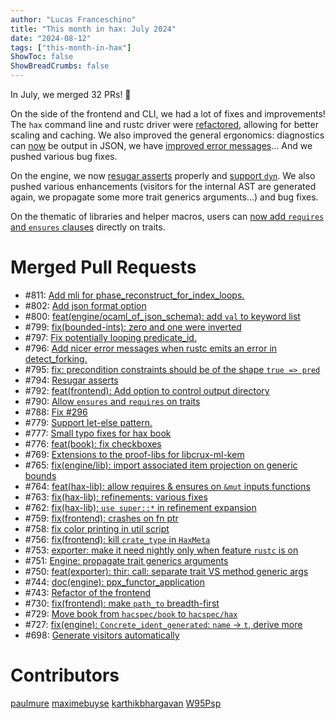 ```yaml
---
author: "Lucas Franceschino"
title: "This month in hax: July 2024"
date: "2024-08-12"
tags: ["this-month-in-hax"]
ShowToc: false
ShowBreadCrumbs: false
---
```


In July, we merged 32 PRs! 🎉

On the side of the frontend and CLI, we had a lot of fixes and
improvements! The `hax` command line and rustc driver were
[refactored](https://github.com/hacspec/hax/pull/743), allowing for
better scaling and caching. We also improved the general ergonomics:
diagnostics can [now](https://github.com/hacspec/hax/pull/802) be
output in JSON, we have [improved error
messages](https://github.com/hacspec/hax/pull/796)... And we pushed
various bug fixes.

On the engine, we now [resugar
asserts](https://github.com/hacspec/hax/pull/794) properly and
[support `dyn`](https://github.com/hacspec/hax/pull/788). We also
pushed various enhancements (visitors for the internal AST are
generated again, we propagate some more trait generics arguments...)
and bug fixes.

On the thematic of libraries and helper macros, users can [now add
`requires` and `ensures`
clauses](https://github.com/hacspec/hax/pull/790) directly on traits.

# Merged Pull Requests
* #811: [Add mli for phase_reconstruct_for_index_loops.](https://github.com/hacspec/hax/pull/811)
* #802: [Add json format option](https://github.com/hacspec/hax/pull/802)
* #800: [feat(engine/ocaml_of_json_schema): add `val` to keyword list](https://github.com/hacspec/hax/pull/800)
* #799: [fix(bounded-ints): zero and one were inverted](https://github.com/hacspec/hax/pull/799)
* #797: [Fix potentially looping predicate_id.](https://github.com/hacspec/hax/pull/797)
* #796: [Add nicer error messages when rustc emits an error in detect_forking.](https://github.com/hacspec/hax/pull/796)
* #795: [fix: precondition constraints should be of the shape `true => pred`](https://github.com/hacspec/hax/pull/795)
* #794: [Resugar asserts](https://github.com/hacspec/hax/pull/794)
* #792: [feat(frontend): Add option to control output directory](https://github.com/hacspec/hax/pull/792)
* #790: [Allow `ensures` and `requires` on traits](https://github.com/hacspec/hax/pull/790)
* #788: [Fix #296](https://github.com/hacspec/hax/pull/788)
* #779: [Support let-else pattern.](https://github.com/hacspec/hax/pull/779)
* #777: [Small typo fixes for hax book](https://github.com/hacspec/hax/pull/777)
* #776: [feat(book): fix checkboxes](https://github.com/hacspec/hax/pull/776)
* #769: [Extensions to the proof-libs for libcrux-ml-kem](https://github.com/hacspec/hax/pull/769)
* #765: [fix(engine/lib): import associated item projection on generic bounds](https://github.com/hacspec/hax/pull/765)
* #764: [feat(hax-lib): allow requires & ensures on `&mut` inputs functions](https://github.com/hacspec/hax/pull/764)
* #763: [fix(hax-lib): refinements: various fixes](https://github.com/hacspec/hax/pull/763)
* #762: [fix(hax-lib): `use super::*` in refinement expansion](https://github.com/hacspec/hax/pull/762)
* #759: [fix(frontend): crashes on fn ptr](https://github.com/hacspec/hax/pull/759)
* #758: [fix color printing in util script](https://github.com/hacspec/hax/pull/758)
* #756: [fix(frontend): kill `crate_type` in `HaxMeta`](https://github.com/hacspec/hax/pull/756)
* #753: [ exporter: make it need nightly only when feature `rustc` is on](https://github.com/hacspec/hax/pull/753)
* #751: [Engine: propagate trait generics arguments](https://github.com/hacspec/hax/pull/751)
* #750: [feat(exporter): thir: call: separate trait VS method generic args](https://github.com/hacspec/hax/pull/750)
* #744: [doc(engine): ppx_functor_application](https://github.com/hacspec/hax/pull/744)
* #743: [Refactor of the frontend](https://github.com/hacspec/hax/pull/743)
* #730: [fix(frontend): make `path_to` breadth-first](https://github.com/hacspec/hax/pull/730)
* #729: [Move book from `hacspec/book` to `hacspec/hax`](https://github.com/hacspec/hax/pull/729)
* #727: [fix(engine): `Concrete_ident_generated`: `name` -> `t`, derive more](https://github.com/hacspec/hax/pull/727)
* #698: [Generate visitors automatically](https://github.com/hacspec/hax/pull/698)

# Contributors
[paulmure](https://github.com/paulmure)
[maximebuyse](https://github.com/maximebuyse)
[karthikbhargavan](https://github.com/karthikbhargavan)
[W95Psp](https://github.com/W95Psp)
